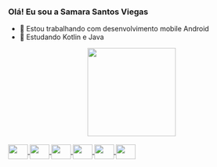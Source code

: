 ### Olá! Eu sou a Samara Santos Viegas

- 🔭  Estou trabalhando com desenvolvimento mobile Android
- 🌱 Estudando Kotlin e Java 


<div align="center">
  <a href="https://github.com/samarasantosv">
  <img height = "180em" src = "https://github-readme-stats.vercel.app/api?username=samarasantosv&show_icons=true&theme=dracula&include_all_commits=true&count_private=true" />
</div>
  
 <div style="display: inline_block"><br>
  <img align="center" height="30" width="40" src="https://cdn.jsdelivr.net/gh/devicons/devicon/icons/javascript/javascript-original.svg">
  <img align="center" height="30" width="40" src="https://cdn.jsdelivr.net/gh/devicons/devicon/icons/python/python-original.svg">
  <img align="center" height="30" width="40" src="https://cdn.jsdelivr.net/gh/devicons/devicon/icons/kotlin/kotlin-original.svg">
  <img align="center" height="30" width="40" src="https://cdn.jsdelivr.net/gh/devicons/devicon/icons/css3/css3-original.svg">
  <img align="center" height="30" width="40" src="https://cdn.jsdelivr.net/gh/devicons/devicon/icons/java/java-original.svg">
  <img align="center" height="30" width="40" src="https://cdn.jsdelivr.net/gh/devicons/devicon/icons/html5/html5-original.svg"> 
</div>
